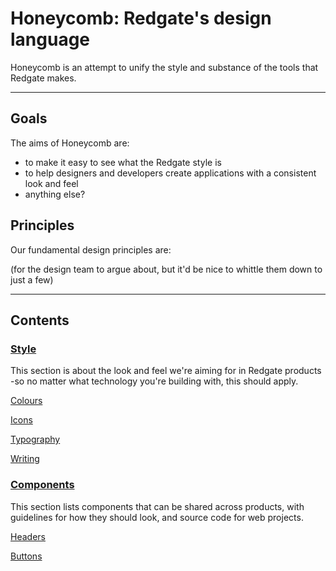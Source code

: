 # Honeycomb: Redgate's design language

Honeycomb is an attempt to unify the style and substance of the tools that Redgate makes. 

---

## Goals

The aims of Honeycomb are:

* to make it easy to see what the Redgate style is
* to help designers and developers create applications with a consistent look and feel
* anything else?

## Principles

Our fundamental design principles are: 

(for the design team to argue about, but it'd be nice to whittle them down to just a few)

---

## Contents

### [Style](style.html)

This section is about the look and feel we're aiming for in Redgate products -so no matter what technology you're building with, this should apply.

[Colours](colours.html)

[Icons](icons.html)

[Typography](typography.html)

[Writing](writing.html)

### [Components](components.html)

This section lists components that can be shared across products, with guidelines for how they should look, and source code for web projects.

[Headers](headers.html)

[Buttons](buttons.html)